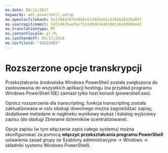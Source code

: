 ```yaml
---
ms.date: 06/12/2017
keywords: wmf,powershell,setup
ms.openlocfilehash: 5e17b0a78f6e860c6144d2e81c426bb26126a85f
ms.sourcegitcommit: 54534635eedacf531d8d6344019dc16a50b8b441
ms.translationtype: MT
ms.contentlocale: pl-PL
ms.lasthandoff: 05/17/2018
ms.locfileid: "34222455"
---
```

# <a name="enhanced-transcription-options"></a>Rozszerzone opcje transkrypcji

Przekształcenia środowiska Windows PowerShell została zwiększona do zastosowania do wszystkich aplikacji hostingu (na przykład programu Windows PowerShell ISE) zamiast tylko host konsoli (powershell.exe).

Oprócz rozszerzenia dla transcripting, funkcja transcripting została zaktualizowana w celu obsługi dowolnego można zagnieżdżać zapisy, dodatkowe metadane w nagłówku wynikowy wykaz i katalog wyjściowy zapisu (do obsługi Zbieranie dzienników scentralizowane).

Opcje zapisu (w tym włączenie zapis całego systemu) można skonfigurować za pomocą **włączyć przekształcania programu PowerShell** ustawienia zasad grupy (w Szablony administracyjne -> Windows -> składniki systemu Windows PowerShell).

